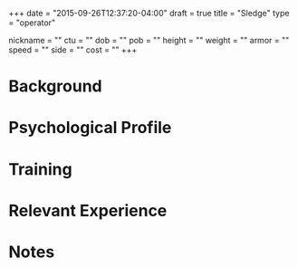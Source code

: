 +++
date = "2015-09-26T12:37:20-04:00"
draft = true
title = "Sledge"
type = "operator"

nickname = ""
ctu = ""
dob = ""
pob = ""
height = ""
weight = ""
armor = ""
speed = ""
side = ""
cost = ""
+++

# Background

# Psychological Profile

# Training

# Relevant Experience

# Notes
